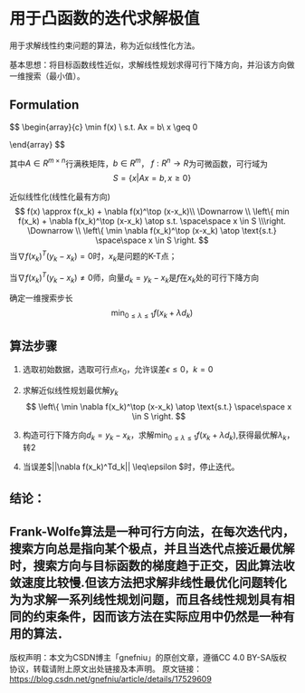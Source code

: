 # 用于凸函数的迭代求解极值



用于求解线性约束问题的算法，称为近似线性化方法。

基本思想：将目标函数线性近似，求解线性规划求得可行下降方向，并沿该方向做一维搜索（最小值）。



## Formulation

$$
\begin{array}{c}
 \min f(x) \\
s.t. Ax = b\\
x \geq 0

\end{array}
$$

其中$A \in R^{m \times n}$行满秩矩阵，$b \in R^m$， $f:R^n \to R$为可微函数，可行域为
$$
S = \{x|Ax = b, x\geq 0\}
$$


 近似线性化(线性化最有方向)
$$
f(x) \approx f(x_k) + \nabla f(x)^\top (x-x_k)\\
\Downarrow \\
\left\{ min f(x_k) + \nabla f(x_k)^\top (x-x_k) \atop
  s.t.   \space\space x \in S \\\right.
\Downarrow \\
\left\{  \min \nabla f(x_k)^\top (x-x_k) \atop
  \text{s.t.} \space\space x \in S  \right.
$$
当$\nabla f(x_k)^T (y_k -x_k) = 0$时，$x_k$是问题的K-T点；

当$\nabla f(x_k)^T (y_k -x_k) \not= 0$师，向量$d_k = y_k -x_k$是$f$在$x_k$处的可行下降方向



确定一维搜索步长
$$
\min_{0 \leq \lambda\leq 1}f(x_k + \lambda d_k)
$$


## 算法步骤

1. 选取初始数据，选取可行点$x_0$，允许误差$\epsilon\leq 0 ，k=0$

2. 求解近似线性规划最优解$y_k$
    $$
    \left\{  \min \nabla f(x_k)^\top (x-x_k) \atop
      \text{s.t.} \space\space x \in S  \right.
    $$

3. 构造可行下降方向$d_k = y_k -x_k$，求解$\min_{0 \leq \lambda\leq 1}f(x_k + \lambda d_k)$,获得最优解$\lambda_k$，转2
4. 当误差$||\nabla f(x_k)^Td_k|| \leq\epsilon $时，停止迭代。



## 结论：

Frank-Wolfe算法是一种可行方向法，在每次迭代内，搜索方向总是指向某个极点，并且当迭代点接近最优解时，搜索方向与目标函数的梯度趋于正交，因此算法收敛速度比较慢.但该方法把求解非线性最优化问题转化为为求解一系列线性规划问题，而且各线性规划具有相同的约束条件，因而该方法在实际应用中仍然是一种有用的算法．
------------------------------------------------
版权声明：本文为CSDN博主「gnefniu」的原创文章，遵循CC 4.0 BY-SA版权协议，转载请附上原文出处链接及本声明。
原文链接：https://blog.csdn.net/gnefniu/article/details/17529609